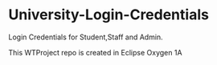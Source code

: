 # University-Login-Credentials
Login Credentials for Student,Staff and Admin.

This WTProject repo is created in Eclipse Oxygen 1A
